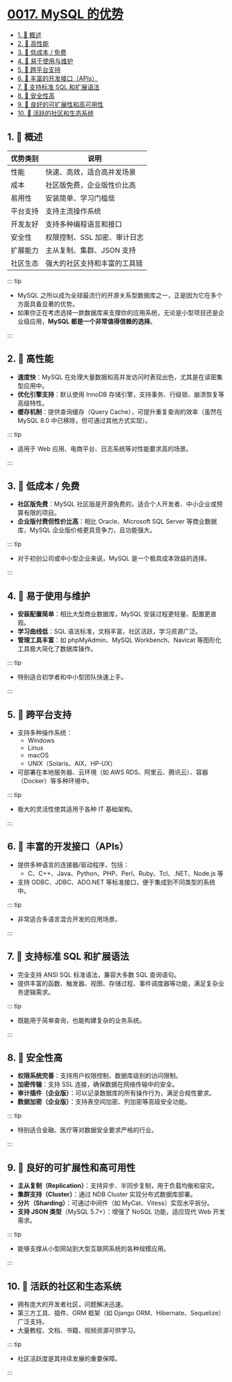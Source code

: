 # [0017. MySQL 的优势](https://github.com/tnotesjs/TNotes.sql/tree/main/notes/0017.%20MySQL%20%E7%9A%84%E4%BC%98%E5%8A%BF)

<!-- region:toc -->

- [1. 📝 概述](#1--概述)
- [2. 📒 高性能](#2--高性能)
- [3. 📒 低成本 / 免费](#3--低成本--免费)
- [4. 📒 易于使用与维护](#4--易于使用与维护)
- [5. 📒 跨平台支持](#5--跨平台支持)
- [6. 📒 丰富的开发接口（APIs）](#6--丰富的开发接口apis)
- [7. 📒 支持标准 SQL 和扩展语法](#7--支持标准-sql-和扩展语法)
- [8. 📒 安全性高](#8--安全性高)
- [9. 📒 良好的可扩展性和高可用性](#9--良好的可扩展性和高可用性)
- [10. 📒 活跃的社区和生态系统](#10--活跃的社区和生态系统)

<!-- endregion:toc -->

## 1. 📝 概述

| 优势类别 | 说明                         |
| -------- | ---------------------------- |
| 性能     | 快速、高效，适合高并发场景   |
| 成本     | 社区版免费，企业版性价比高   |
| 易用性   | 安装简单、学习门槛低         |
| 平台支持 | 支持主流操作系统             |
| 开发友好 | 支持多种编程语言和接口       |
| 安全性   | 权限控制、SSL 加密、审计日志 |
| 扩展能力 | 主从复制、集群、JSON 支持    |
| 社区生态 | 强大的社区支持和丰富的工具链 |

::: tip

- MySQL 之所以成为全球最流行的开源关系型数据库之一，正是因为它在多个方面具备显著的优势。
- 如果你正在考虑选择一款数据库来支撑你的应用系统，无论是小型项目还是企业级应用，**MySQL 都是一个非常值得信赖的选择**。

:::

## 2. 📒 高性能

- **速度快**：MySQL 在处理大量数据和高并发访问时表现出色，尤其是在读密集型应用中。
- **优化引擎支持**：默认使用 InnoDB 存储引擎，支持事务、行级锁、崩溃恢复等高级特性。
- **缓存机制**：提供查询缓存（Query Cache），可提升重复查询的效率（虽然在 MySQL 8.0 中已移除，但可通过其他方式实现）。

::: tip

- 适用于 Web 应用、电商平台、日志系统等对性能要求高的场景。

:::

## 3. 📒 低成本 / 免费

- **社区版免费**：MySQL 社区版是开源免费的，适合个人开发者、中小企业或预算有限的项目。
- **企业版付费但性价比高**：相比 Oracle、Microsoft SQL Server 等商业数据库，MySQL 企业版价格更具竞争力，且功能强大。

::: tip

- 对于初创公司或中小型企业来说，MySQL 是一个极具成本效益的选择。

:::

## 4. 📒 易于使用与维护

- **安装配置简单**：相比大型商业数据库，MySQL 安装过程更轻量、配置更直观。
- **学习曲线低**：SQL 语法标准，文档丰富，社区活跃，学习资源广泛。
- **管理工具丰富**：如 phpMyAdmin、MySQL Workbench、Navicat 等图形化工具极大简化了数据库操作。

::: tip

- 特别适合初学者和中小型团队快速上手。

:::

## 5. 📒 跨平台支持

- 支持多种操作系统：
  - Windows
  - Linux
  - macOS
  - UNIX（Solaris、AIX、HP-UX）
- 可部署在本地服务器、云环境（如 AWS RDS、阿里云、腾讯云）、容器（Docker）等多种环境中。

::: tip

- 极大的灵活性使其适用于各种 IT 基础架构。

:::

## 6. 📒 丰富的开发接口（APIs）

- 提供多种语言的连接器/驱动程序，包括：
  - C、C++、Java、Python、PHP、Perl、Ruby、Tcl、.NET、Node.js 等
- 支持 ODBC、JDBC、ADO.NET 等标准接口，便于集成到不同类型的系统中。

::: tip

- 非常适合多语言混合开发的应用场景。

:::

## 7. 📒 支持标准 SQL 和扩展语法

- 完全支持 ANSI SQL 标准语法，兼容大多数 SQL 查询语句。
- 提供丰富的函数、触发器、视图、存储过程、事件调度器等功能，满足复杂业务逻辑需求。

::: tip

- 既能用于简单查询，也能构建复杂的业务系统。

:::

## 8. 📒 安全性高

- **权限系统完善**：支持用户权限控制、数据库级别的访问限制。
- **加密传输**：支持 SSL 连接，确保数据在网络传输中的安全。
- **审计插件（企业版）**：可以记录数据库的所有操作行为，满足合规性要求。
- **数据加密（企业版）**：支持表空间加密、列加密等高级安全功能。

::: tip

- 特别适合金融、医疗等对数据安全要求严格的行业。

:::

## 9. 📒 良好的可扩展性和高可用性

- **主从复制（Replication）**：支持异步、半同步复制，用于负载均衡和容灾。
- **集群支持（Cluster）**：通过 NDB Cluster 实现分布式数据库部署。
- **分片（Sharding）**：可通过中间件（如 MyCat、Vitess）实现水平拆分。
- **支持 JSON 类型**（MySQL 5.7+）：增强了 NoSQL 功能，适应现代 Web 开发需求。

::: tip

- 能够支撑从小型网站到大型互联网系统的各种规模应用。

:::

## 10. 📒 活跃的社区和生态系统

- 拥有庞大的开发者社区，问题解决迅速。
- 第三方工具、插件、ORM 框架（如 Django ORM、Hibernate、Sequelize）广泛支持。
- 大量教程、文档、书籍、视频资源可供学习。

::: tip

- 社区活跃度是其持续发展的重要保障。

:::
